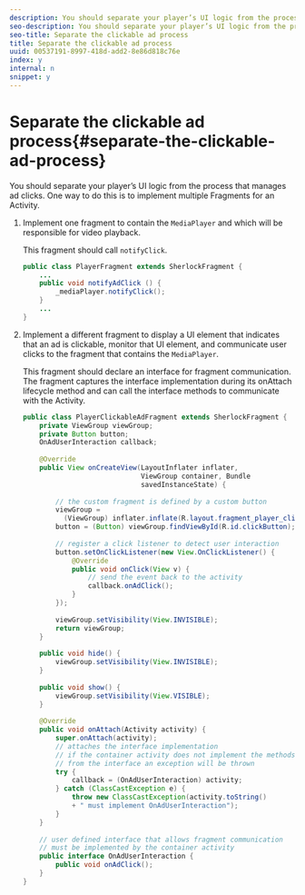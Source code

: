 ```yaml
---
description: You should separate your player’s UI logic from the process that manages ad clicks. One way to do this is to implement multiple Fragments for an Activity.
seo-description: You should separate your player’s UI logic from the process that manages ad clicks. One way to do this is to implement multiple Fragments for an Activity.
seo-title: Separate the clickable ad process
title: Separate the clickable ad process
uuid: 00537191-8997-418d-add2-8e86d818c76e
index: y
internal: n
snippet: y
---
```


# Separate the clickable ad process{#separate-the-clickable-ad-process}

You should separate your player’s UI logic from the process that manages ad clicks. One way to do this is to implement multiple Fragments for an Activity.

1. Implement one fragment to contain the `MediaPlayer` and which will be responsible for video playback.

   This fragment should call `notifyClick`. 

   ```java
   public class PlayerFragment extends SherlockFragment { 
       ... 
       public void notifyAdClick () { 
           _mediaPlayer.notifyClick(); 
       } 
       ... 
   } 
   
   ```

1. Implement a different fragment to display a UI element that indicates that an ad is clickable, monitor that UI element, and communicate user clicks to the fragment that contains the `MediaPlayer`.

   This fragment should declare an interface for fragment communication. The fragment captures the interface implementation during its onAttach lifecycle method and can call the interface methods to communicate with the Activity.

   ```java
   public class PlayerClickableAdFragment extends SherlockFragment { 
       private ViewGroup viewGroup; 
       private Button button; 
       OnAdUserInteraction callback; 
    
       @Override 
       public View onCreateView(LayoutInflater inflater,  
                                ViewGroup container, Bundle 
                                savedInstanceState) { 
    
           // the custom fragment is defined by a custom button 
           viewGroup =  
             (ViewGroup) inflater.inflate(R.layout.fragment_player_clickable_ad, container, false); 
           button = (Button) viewGroup.findViewById(R.id.clickButton); 
    
           // register a click listener to detect user interaction 
           button.setOnClickListener(new View.OnClickListener() { 
               @Override 
               public void onClick(View v) { 
                   // send the event back to the activity 
                   callback.onAdClick(); 
               } 
           }); 
    
           viewGroup.setVisibility(View.INVISIBLE); 
           return viewGroup; 
       } 
    
       public void hide() { 
           viewGroup.setVisibility(View.INVISIBLE); 
       } 
    
       public void show() { 
           viewGroup.setVisibility(View.VISIBLE);  
       } 
    
       @Override 
       public void onAttach(Activity activity) { 
           super.onAttach(activity); 
           // attaches the interface implementation 
           // if the container activity does not implement the methods  
           // from the interface an exception will be thrown 
           try { 
               callback = (OnAdUserInteraction) activity; 
           } catch (ClassCastException e) { 
               throw new ClassCastException(activity.toString() 
               + " must implement OnAdUserInteraction"); 
           }  
       } 
    
       // user defined interface that allows fragment communication 
       // must be implemented by the container activity 
       public interface OnAdUserInteraction { 
           public void onAdClick(); 
       } 
   } 
   
   ```

